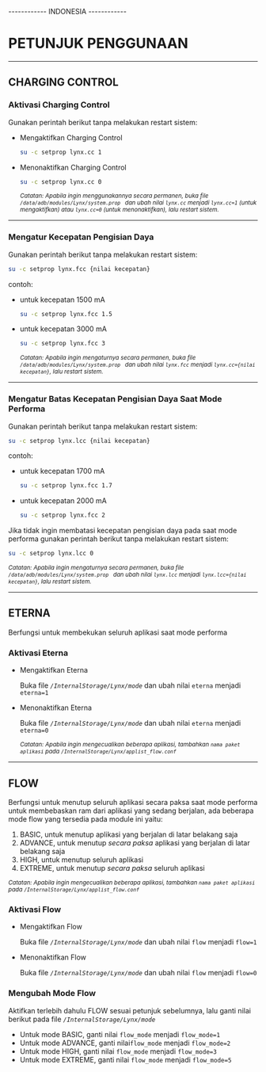 ------------ INDONESIA ------------

# PETUNJUK PENGGUNAAN

---

## CHARGING CONTROL
### Aktivasi Charging Control
Gunakan perintah berikut tanpa melakukan restart sistem:
- Mengaktifkan Charging Control
  
  ```bash
  su -c setprop lynx.cc 1
  ```
- Menonaktifkan Charging Control
  ```bash
  su -c setprop lynx.cc 0
  ```

  <sub>_Catatan: Apabila ingin menggunakannya secara permanen, buka file  ``` /data/adb/modules/Lynx/system.prop  ``` dan ubah nilai ```lynx.cc``` menjadi ```lynx.cc=1``` (untuk mengaktifkan) atau ```lynx.cc=0``` (untuk menonaktifkan), lalu restart sistem._</sub>
---
### Mengatur Kecepatan Pengisian Daya
Gunakan perintah berikut tanpa melakukan restart sistem:

  ```bash
  su -c setprop lynx.fcc {nilai kecepatan}
  ```
contoh:
- untuk kecepatan 1500 mA
  
  ```bash
  su -c setprop lynx.fcc 1.5
  ```
- untuk kecepatan 3000 mA
  
  ```bash
  su -c setprop lynx.fcc 3
  ```

    <sub>_Catatan: Apabila ingin mengaturnya secara permanen, buka file  ``` /data/adb/modules/Lynx/system.prop  ``` dan ubah nilai ```lynx.fcc``` menjadi ```lynx.cc={nilai kecepatan}```, lalu restart sistem._</sub>
---
### Mengatur Batas Kecepatan Pengisian Daya Saat Mode Performa
Gunakan perintah berikut tanpa melakukan restart sistem:

  ```bash
  su -c setprop lynx.lcc {nilai kecepatan}
  ```

contoh:
- untuk kecepatan 1700 mA
  
  ```bash
  su -c setprop lynx.fcc 1.7
  ```
- untuk kecepatan 2000 mA
  
  ```bash
  su -c setprop lynx.fcc 2
  ```

Jika tidak ingin membatasi kecepatan pengisian daya pada saat mode performa gunakan perintah berikut tanpa melakukan restart sistem:

  ```bash
  su -c setprop lynx.lcc 0
  ```

   <sub>_Catatan: Apabila ingin mengaturnya secara permanen, buka file  ``` /data/adb/modules/Lynx/system.prop  ``` dan ubah nilai ```lynx.lcc``` menjadi ```lynx.lcc={nilai kecepatan}```, lalu restart sistem._</sub>

---

## ETERNA
Berfungsi untuk membekukan seluruh aplikasi saat mode performa
### Aktivasi Eterna
- Mengaktifkan Eterna
  
  Buka file _```/InternalStorage/Lynx/mode```_ dan ubah nilai ```eterna``` menjadi ```eterna=1```
  
- Menonaktifkan Eterna
  
  Buka file _```/InternalStorage/Lynx/mode```_ dan ubah nilai ```eterna``` menjadi ```eterna=0```
  
  _<sub>Catatan: Apabila ingin mengecualikan beberapa aplikasi, tambahkan _`nama paket aplikasi`_ pada _```/InternalStorage/Lynx/applist_flow.conf```_ </sub>_
---

## FLOW
Berfungsi untuk menutup seluruh aplikasi secara paksa saat mode performa untuk membebaskan ram dari aplikasi yang sedang berjalan, ada beberapa mode flow yang tersedia pada module ini yaitu:
1. BASIC, untuk menutup aplikasi yang berjalan di latar belakang saja
2. ADVANCE, untuk menutup _secara paksa_ aplikasi yang berjalan di latar belakang saja
3. HIGH, untuk menutup seluruh aplikasi
4. EXTREME, untuk menutup _secara paksa_ seluruh aplikasi

_<sub>Catatan: Apabila ingin mengecualikan beberapa aplikasi, tambahkan _`nama paket aplikasi`_ pada _```/InternalStorage/Lynx/applist_flow.conf```_ </sub>_
### Aktivasi Flow
- Mengaktifkan Flow
  
  Buka file _```/InternalStorage/Lynx/mode```_ dan ubah nilai ```flow``` menjadi ```flow=1```
  
- Menonaktifkan Flow
  
  Buka file _```/InternalStorage/Lynx/mode```_ dan ubah nilai ```flow``` menjadi ```flow=0```

### Mengubah Mode Flow
Aktifkan terlebih dahulu FLOW sesuai petunjuk sebelumnya, lalu ganti nilai berikut pada file  _```/InternalStorage/Lynx/mode```_
- Untuk mode BASIC, ganti nilai ```flow_mode``` menjadi ```flow_mode=1```
- Untuk mode ADVANCE, ganti nilai```flow_mode``` menjadi ```flow_mode=2```
- Untuk mode HIGH, ganti nilai ```flow_mode``` menjadi ```flow_mode=3```
- Untuk mode EXTREME, ganti nilai ```flow_mode``` menjadi ```flow_mode=5```
